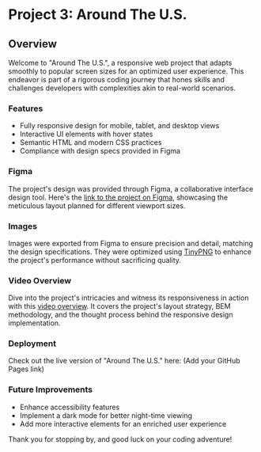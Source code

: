 # Project 3: Around The U.S.

## Overview

Welcome to "Around The U.S.", a responsive web project that adapts smoothly to popular screen sizes for an optimized user experience. This endeavor is part of a rigorous coding journey that hones skills and challenges developers with complexities akin to real-world scenarios.

### Features

- Fully responsive design for mobile, tablet, and desktop views
- Interactive UI elements with hover states
- Semantic HTML and modern CSS practices
- Compliance with design specs provided in Figma

### Figma

The project's design was provided through Figma, a collaborative interface design tool. Here's the [link to the project on Figma](https://www.figma.com/file/ii4xxsJ0ghevUOcssTlHZv/Sprint-3%3A-Around-the-US?node-id=0%3A1), showcasing the meticulous layout planned for different viewport sizes.

### Images

Images were exported from Figma to ensure precision and detail, matching the design specifications. They were optimized using [TinyPNG](https://tinypng.com/) to enhance the project's performance without sacrificing quality.

### Video Overview

Dive into the project's intricacies and witness its responsiveness in action with this [video overview](https://www.awesomescreenshot.com/video/26222532?key=1d67e817eb3edc21b3962c03bfb08f29). It covers the project's layout strategy, BEM methodology, and the thought process behind the responsive design implementation.

### Deployment

Check out the live version of "Around The U.S." here: (Add your GitHub Pages link)

### Future Improvements

- Enhance accessibility features
- Implement a dark mode for better night-time viewing
- Add more interactive elements for an enriched user experience

Thank you for stopping by, and good luck on your coding adventure!
